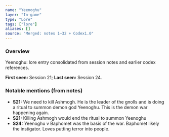 ```yaml
---
name: "Yeenoghu"
layer: "In-game"
type: "Lore"
tags: ["lore"]
aliases: []
source: "Merged: notes 1–32 + Codex1.0"
---
```

### Overview
Yeenoghu: lore entry consolidated from session notes and earlier codex references.

**First seen:** Session 21; **Last seen:** Session 24.

### Notable mentions (from notes)
- **S21:** We need to kill Ashmogh. He is the leader of the gnolls and is doing a ritual to summon demon god Yeenoghu. This is the demon war happening again.
- **S21:** Killing Ashmogh would end the ritual to summon Yeenoghu
- **S24:** Yeenoghu v Baphomet was the basis of the war. Baphomet likely the instigator. Loves putting terror into people.
